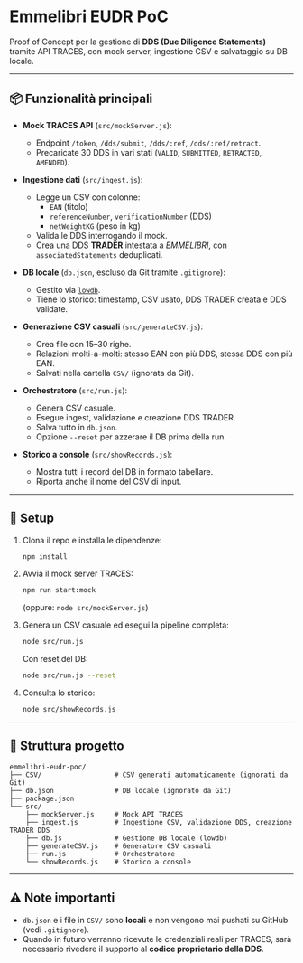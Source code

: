 # Emmelibri EUDR PoC

Proof of Concept per la gestione di **DDS (Due Diligence Statements)** tramite API TRACES, con mock server, ingestione CSV e salvataggio su DB locale.

---

## 📦 Funzionalità principali

- **Mock TRACES API** (`src/mockServer.js`):
  - Endpoint `/token`, `/dds/submit`, `/dds/:ref`, `/dds/:ref/retract`.
  - Precaricate 30 DDS in vari stati (`VALID`, `SUBMITTED`, `RETRACTED`, `AMENDED`).

- **Ingestione dati** (`src/ingest.js`):
  - Legge un CSV con colonne:
    - `EAN` (titolo)
    - `referenceNumber`, `verificationNumber` (DDS)
    - `netWeightKG` (peso in kg)
  - Valida le DDS interrogando il mock.
  - Crea una DDS **TRADER** intestata a *EMMELIBRI*, con `associatedStatements` deduplicati.

- **DB locale** (`db.json`, escluso da Git tramite `.gitignore`):
  - Gestito via [`lowdb`](https://www.npmjs.com/package/lowdb).
  - Tiene lo storico: timestamp, CSV usato, DDS TRADER creata e DDS validate.

- **Generazione CSV casuali** (`src/generateCSV.js`):
  - Crea file con 15–30 righe.
  - Relazioni molti-a-molti: stesso EAN con più DDS, stessa DDS con più EAN.
  - Salvati nella cartella `CSV/` (ignorata da Git).

- **Orchestratore** (`src/run.js`):
  - Genera CSV casuale.
  - Esegue ingest, validazione e creazione DDS TRADER.
  - Salva tutto in `db.json`.
  - Opzione `--reset` per azzerare il DB prima della run.

- **Storico a console** (`src/showRecords.js`):
  - Mostra tutti i record del DB in formato tabellare.
  - Riporta anche il nome del CSV di input.

---

## 🚀 Setup

1. Clona il repo e installa le dipendenze:
   ```bash
   npm install
   ```

2. Avvia il mock server TRACES:
   ```bash
   npm run start:mock
   ```
   (oppure: `node src/mockServer.js`)

3. Genera un CSV casuale ed esegui la pipeline completa:
   ```bash
   node src/run.js
   ```
   Con reset del DB:
   ```bash
   node src/run.js --reset
   ```

4. Consulta lo storico:
   ```bash
   node src/showRecords.js
   ```

---

## 📂 Struttura progetto

```
emmelibri-eudr-poc/
├── CSV/                  # CSV generati automaticamente (ignorati da Git)
├── db.json               # DB locale (ignorato da Git)
├── package.json
└── src/
    ├── mockServer.js     # Mock API TRACES
    ├── ingest.js         # Ingestione CSV, validazione DDS, creazione TRADER DDS
    ├── db.js             # Gestione DB locale (lowdb)
    ├── generateCSV.js    # Generatore CSV casuali
    ├── run.js            # Orchestratore
    └── showRecords.js    # Storico a console
```

---

## ⚠️ Note importanti

- `db.json` e i file in `CSV/` sono **locali** e non vengono mai pushati su GitHub (vedi `.gitignore`).  
- Quando in futuro verranno ricevute le credenziali reali per TRACES, sarà necessario rivedere il supporto al **codice proprietario della DDS**.
